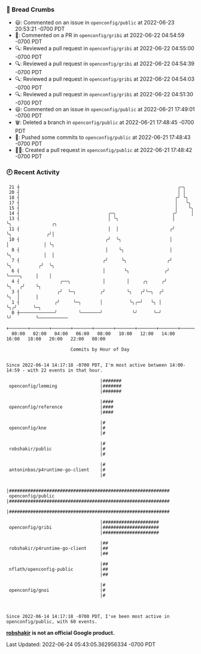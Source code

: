 ### 🍞 Bread Crumbs

 * 😃: Commented on an issue in `openconfig/public` at 2022-06-23 20:53:21 -0700 PDT
 * 💬: Commented on a PR in  `openconfig/gribi` at 2022-06-22 04:54:59 -0700 PDT
 * 🔍: Reviewed a pull request in  `openconfig/gribi` at 2022-06-22 04:55:00 -0700 PDT
 * 🔍: Reviewed a pull request in  `openconfig/gribi` at 2022-06-22 04:54:39 -0700 PDT
 * 🔍: Reviewed a pull request in  `openconfig/gribi` at 2022-06-22 04:54:03 -0700 PDT
 * 🔍: Reviewed a pull request in  `openconfig/gribi` at 2022-06-22 04:51:30 -0700 PDT
 * 😃: Commented on an issue in `openconfig/public` at 2022-06-21 17:49:01 -0700 PDT
 * 🗑: Deleted a branch in `openconfig/public` at 2022-06-21 17:48:45 -0700 PDT
 * 🚢: Pushed some commits to `openconfig/public` at 2022-06-21 17:48:43 -0700 PDT
 * ✍🏼: Created a pull request in `openconfig/public` at 2022-06-21 17:48:42 -0700 PDT

### 🕘 Recent Activity
```
 21 ┼                                                           ╭─╮
 20 ┤                                                           │ │
 18 ┤                                                          ╭╯ ╰╮
 17 ┤                                                          │   ╰╮
 15 ┤                                                          │    ╰╮
 14 ┤                                 ╭─╮                     ╭╯     │
 13 ┤                                 │ ╰╮                    │      ╰╮               ╭╮
 11 ┤                                 │  │                   ╭╯       ╰╮             ╭╯│
 10 ┤                                ╭╯  ╰╮                  │         │             │ ╰╮
  8 ┤                                │    ╰╮                 │         ╰╮            │  │
  7 ┤                               ╭╯     ╰╮               ╭╯          ╰╮          ╭╯  ╰╮
  6 ┤                               │       ╰╮             ╭╯            ╰────╮     │    │
  4 ┤               ╭──╮            │        │     ╭╮     ╭╯                  ╰╮   ╭╯    ╰╮
  3 ┤              ╭╯  ╰─╮         ╭╯        ╰╮   ╭╯╰─╮  ╭╯                    ╰╮  │      │
  1 ┤             ╭╯     ╰─╮       │          ╰╮╭─╯   ╰╮ │                      ╰╮╭╯      ╰─╮
  0 ┼─────────────╯        ╰───────╯           ╰╯      ╰─╯                       ╰╯         ╰───────────
    +───────+───────+───────+───────+───────+───────+───────+───────+───────+───────+───────+───────+────
  00:00   02:00   04:00   06:00   08:00   10:00   12:00   14:00   16:00   18:00   20:00   22:00   00:00   

						Commits by Hour of Day


Since 2022-06-14 14:17:18 -0700 PDT, I'm most active between 14:00-14:59 - with 22 events in that hour.

```



```
                                   |#######
 openconfig/lemming                |#######
                                   |#######

                                   |####
 openconfig/reference              |####
                                   |####

                                   |#
 openconfig/kne                    |#
                                   |#

                                   |#
 robshakir/public                  |#
                                   |#

                                   |#
 antoninbas/p4runtime-go-client    |#
                                   |#

                                   |############################################################
 openconfig/public                 |############################################################
                                   |############################################################

                                   |#####################
 openconfig/gribi                  |#####################
                                   |#####################

                                   |##
 robshakir/p4runtime-go-client     |##
                                   |##

                                   |##
 nflath/openconfig-public          |##
                                   |##

                                   |#
 openconfig/gnoi                   |#
                                   |#



Since 2022-06-14 14:17:18 -0700 PDT, I've been most active in openconfig/public, with 60 events.

```
**[robshakir](mailto:robjs@google.com) is not an official Google product.**  


Last Updated: 2022-06-24 05:43:05.362956334 -0700 PDT
